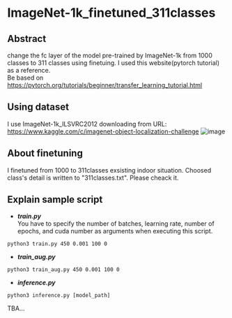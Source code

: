 # ImageNet-1k_finetuned_311classes
## Abstract
change the fc layer of the model pre-trained by ImageNet-1k from 1000 classes to 311 classes using finetuing.
I used this website(pytorch tutorial) as a reference.  
Be based on https://pytorch.org/tutorials/beginner/transfer_learning_tutorial.html  

## Using dataset
I use ImageNet-1k_ILSVRC2012 downloading from URL: https://www.kaggle.com/c/imagenet-object-localization-challenge
![image](https://user-images.githubusercontent.com/99160791/206960723-394c0fc7-ea59-4a68-a439-ffd12d7780a9.jpeg)

## About finetuning
I finetuned from 1000 to 311classes exsisting indoor situation. Choosed class's detail is written to "311classes.txt". Please cheack it.

## Explain sample script
- ***train.py***  
 You have to specify the number of batches, learning rate, number of epochs, and cuda number as arguments when executing this script.
```
python3 train.py 450 0.001 100 0
```

- ***train_aug.py***  
 
```
python3 train_aug.py 450 0.001 100 0
```
- ***inference.py***  
```
python3 inference.py [model_path]
```


TBA...
